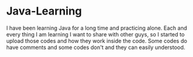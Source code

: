 # Java-Learning
I have been learning Java for a long time and practicing alone. Each and every thing I am learning I want to share with other guys, so I started to upload those codes and how they work inside the code. Some codes do have comments and some codes don't and they can easily understood.
